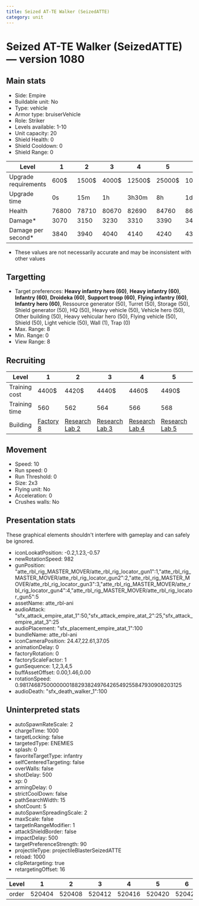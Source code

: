 ```yaml
---
title: Seized AT-TE Walker (SeizedATTE)
category: unit
---
```


# Seized AT-TE Walker (SeizedATTE) — version 1080

## Main stats

  * Side: Empire
  * Buildable unit: No
  * Type: vehicle
  * Armor type: bruiserVehicle
  * Role: Striker
  * Levels available: 1-10
  * Unit capacity: 20
  * Shield Health: 0
  * Shield Cooldown: 0
  * Shield Range: 0

|Level               |1    |2    |3    |4     |5     |6      |7      |8      |9       |10      |
|--------------------|-----|-----|-----|------|------|-------|-------|-------|--------|--------|
|Upgrade requirements|600$ |1500$|4000$|12500$|25000$|100000$|160000$|320000$|1000000$|1750000$|
|Upgrade time        |0s   |15m  |1h   |3h30m |8h    |1d     |2d     |3d12h  |5d      |1w1d    |
|Health              |76800|78710|80670|82690 |84760 |86890  |89080  |91320  |93630   |96000   |
|Damage*             |3070 |3150 |3230 |3310  |3390  |3470   |3560   |3650   |3740    |3840    |
|Damage per second*  |3840 |3940 |4040 |4140  |4240  |4340   |4450   |4560   |4680    |4800    |

* These values are not necessarily accurate and may be inconsistent with other values

## Targetting

  * Target preferences: **Heavy infantry hero (60)**, **Heavy infantry (60)**, **Infantry (60)**, **Droideka (60)**, **Support troop (60)**, **Flying infantry (60)**, **Infantry hero (60)**, Ressource generator (50), Turret (50), Storage (50), Shield generator (50), HQ (50), Heavy vehicle (50), Vehicle hero (50), Other building (50), Heavy vehicular hero (50), Flying vehicle (50), Shield (50), Light vehicle (50), Wall (1), Trap (0)
  * Max. Range: 8
  * Min. Range: 0
  * View Range: 8

## Recruiting

|Level        |1                              |2                                      |3                                      |4                                      |5                                      |6                                      |7                                      |8                                      |9                                      |10                                      |
|-------------|-------------------------------|---------------------------------------|---------------------------------------|---------------------------------------|---------------------------------------|---------------------------------------|---------------------------------------|---------------------------------------|---------------------------------------|----------------------------------------|
|Training cost|4400$                          |4420$                                  |4440$                                  |4460$                                  |4490$                                  |4520$                                  |4550$                                  |4580$                                  |4620$                                  |5060$                                   |
|Training time|560                            |562                                    |564                                    |566                                    |568                                    |570                                    |573                                    |576                                    |580                                    |600                                     |
|Building     |[Factory 8](empireFactory.html)|[Research Lab 2](empireOffenseLab.html)|[Research Lab 3](empireOffenseLab.html)|[Research Lab 4](empireOffenseLab.html)|[Research Lab 5](empireOffenseLab.html)|[Research Lab 6](empireOffenseLab.html)|[Research Lab 7](empireOffenseLab.html)|[Research Lab 8](empireOffenseLab.html)|[Research Lab 9](empireOffenseLab.html)|[Research Lab 10](empireOffenseLab.html)|

## Movement

  * Speed: 10
  * Run speed: 0
  * Run Threshold: 0
  * Size: 2x3
  * Flying unit: No
  * Acceleration: 0
  * Crushes walls: No

## Presentation stats

These graphical elements shouldn't interfere with gameplay and can safely be ignored.

  * iconLookatPosition: -0.2,1.23,-0.57
  * newRotationSpeed: 982
  * gunPosition: "atte_rbl_rig_MASTER_MOVER/atte_rbl_rig_locator_gun1":1,"atte_rbl_rig_MASTER_MOVER/atte_rbl_rig_locator_gun2":2,"atte_rbl_rig_MASTER_MOVER/atte_rbl_rig_locator_gun3":3,"atte_rbl_rig_MASTER_MOVER/atte_rbl_rig_locator_gun4":4,"atte_rbl_rig_MASTER_MOVER/atte_rbl_rig_locator_gun5":5
  * assetName: atte_rbl-ani
  * audioAttack: "sfx_attack_empire_atat_1":50,"sfx_attack_empire_atat_2":25,"sfx_attack_empire_atat_3":25
  * audioPlacement: "sfx_placement_empire_atat_1":100
  * bundleName: atte_rbl-ani
  * iconCameraPosition: 24.47,22.61,37.05
  * animationDelay: 0
  * factoryRotation: 0
  * factoryScaleFactor: 1
  * gunSequence: 1,2,3,4,5
  * buffAssetOffset: 0.00,1.46,0.00
  * rotationSpeed: 0.9817468750000000188293824976426549255847930908203125
  * audioDeath: "sfx_death_walker_1":100

## Uninterpreted stats

  * autoSpawnRateScale: 2
  * chargeTime: 1000
  * targetLocking: false
  * targetedType: ENEMIES
  * splash: 0
  * favoriteTargetType: infantry
  * selfCenteredTargeting: false
  * overWalls: false
  * shotDelay: 500
  * xp: 0
  * armingDelay: 0
  * strictCoolDown: false
  * pathSearchWidth: 15
  * shotCount: 5
  * autoSpawnSpreadingScale: 2
  * maxScale: false
  * targetInRangeModifier: 1
  * attackShieldBorder: false
  * impactDelay: 500
  * targetPreferenceStrength: 90
  * projectileType: projectileBlasterSeizedATTE
  * reload: 1000
  * clipRetargeting: true
  * retargetingOffset: 16

|Level|1     |2     |3     |4     |5     |6     |7     |8     |9     |10    |
|-----|------|------|------|------|------|------|------|------|------|------|
|order|520404|520408|520412|520416|520420|520424|520428|520432|520436|520440|

